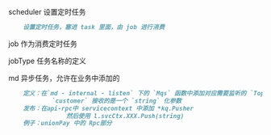 scheduler 设置定时任务
```md
    设置定时任务，塞进 task 里面，由 job 进行消费
```

job 作为消费定时任务

jobType 任务名称的定义

md 异步任务，允许在业务中添加的
```md
    定义：在`md - internal - listen` 下的 `Mqs` 函数中添加对应需要监听的 `Topic`
            `customer` 接收的是一个 `string` 化参数
    发布：在api-rpc中 servicecontext 中添加 *kq.Pusher 
                然后使用 l.svcCtx.XXX.Push(string)
    例子：unionPay 中的 Rpc部分
```